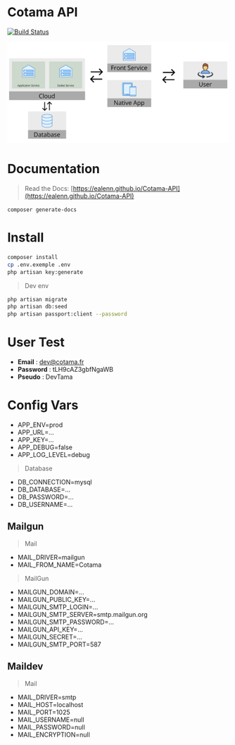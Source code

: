 # Cotama API 
[![Build Status](https://travis-ci.com/Ealenn/Cotama-API.svg?token=pzmEyFi3sozv2AJWbeuN&branch=master)](https://travis-ci.com/Ealenn/Cotama-API) 

![](https://github.com/Ealenn/Cotama-API/blob/master/.pictures/graph.png?raw=true)

# Documentation 
> Read the Docs: [https://ealenn.github.io/Cotama-API](https://ealenn.github.io/Cotama-API)
```
composer generate-docs
```

# Install 
```sh
composer install
cp .env.exemple .env
php artisan key:generate
```

> Dev env
```sh
php artisan migrate
php artisan db:seed
php artisan passport:client --password
```

# User Test
- **Email** : dev@cotama.fr
- **Password** : tLH9cAZ3gbfNgaWB
- **Pseudo** : DevTama

# Config Vars
- APP_ENV=prod
- APP_URL=...
- APP_KEY=...
- APP_DEBUG=false
- APP_LOG_LEVEL=debug

> Database
- DB_CONNECTION=mysql
- DB_DATABASE=...
- DB_PASSWORD=...
- DB_USERNAME=...

## Mailgun
> Mail
- MAIL_DRIVER=mailgun
- MAIL_FROM_NAME=Cotama

> MailGun
- MAILGUN_DOMAIN=...
- MAILGUN_PUBLIC_KEY=...
- MAILGUN_SMTP_LOGIN=...
- MAILGUN_SMTP_SERVER=smtp.mailgun.org
- MAILGUN_SMTP_PASSWORD=...
- MAILGUN_API_KEY=...
- MAILGUN_SECRET=...
- MAILGUN_SMTP_PORT=587

## Maildev
> Mail
- MAIL_DRIVER=smtp
- MAIL_HOST=localhost
- MAIL_PORT=1025
- MAIL_USERNAME=null
- MAIL_PASSWORD=null
- MAIL_ENCRYPTION=null